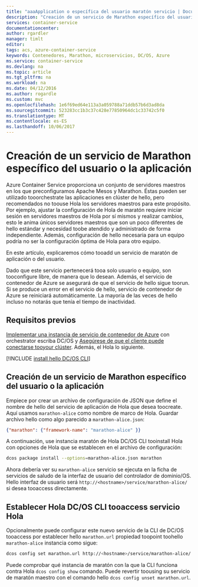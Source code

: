 ```yaml
---
title: "aaaApplication o específica del usuario maratón servicio | Documentos de Microsoft"
description: "Creación de un servicio de Marathon específico del usuario o la aplicación"
services: container-service
documentationcenter: 
author: rgardler
manager: timlt
editor: 
tags: acs, azure-container-service
keywords: Contenedores, Marathon, microservicios, DC/OS, Azure
ms.service: container-service
ms.devlang: na
ms.topic: article
ms.tgt_pltfrm: na
ms.workload: na
ms.date: 04/12/2016
ms.author: rogardle
ms.custom: mvc
ms.openlocfilehash: 1e6f69ed64e113a3a059788a71ddb57b6d3ad8da
ms.sourcegitcommit: 523283cc1b3c37c428e77850964dc1c33742c5f0
ms.translationtype: MT
ms.contentlocale: es-ES
ms.lasthandoff: 10/06/2017
---
```

# <a name="create-an-application-or-user-specific-marathon-service"></a>Creación de un servicio de Marathon específico del usuario o la aplicación
Azure Container Service proporciona un conjunto de servidores maestros en los que preconfiguramos Apache Mesos y Marathon. Éstas pueden ser utilizado tooorchestrate las aplicaciones en clúster de hello, pero recomendados no toouse Hola los servidores maestros para este propósito. Por ejemplo, ajustar la configuración de Hola de maratón requiere iniciar sesión en servidores maestros de Hola por sí mismos y realizar cambios, esto le anima únicos servidores maestros que son un poco diferentes de hello estándar y necesidad toobe atendido y administrado de forma independiente. Además, configuración de hello necesaria para un equipo podría no ser la configuración óptima de Hola para otro equipo.

En este artículo, explicaremos cómo tooadd un servicio de maratón de aplicación o del usuario.

Dado que este servicio pertenecerá tooa solo usuario o equipo, son tooconfigure libre, de manera que lo desean. Además, el servicio de contenedor de Azure se asegurará de que el servicio de hello sigue toorun. Si se produce un error en el servicio de hello, servicio de contenedor de Azure se reiniciará automáticamente. La mayoría de las veces de hello incluso no notarás que tenía el tiempo de inactividad.

## <a name="prerequisites"></a>Requisitos previos
[Implementar una instancia de servicio de contenedor de Azure](container-service-deployment.md) con orchestrator escriba DC/OS y [Asegúrese de que el cliente puede conectarse tooyour clúster](../container-service-connect.md). Además, el Hola lo siguiente.

[!INCLUDE [install hello DC/OS CLI](../../../includes/container-service-install-dcos-cli-include.md)]

## <a name="create-an-application-or-user-specific-marathon-service"></a>Creación de un servicio de Marathon específico del usuario o la aplicación
Empiece por crear un archivo de configuración de JSON que define el nombre de hello del servicio de aplicación de Hola que desea toocreate. Aquí usamos `marathon-alice` como nombre de marco de Hola. Guardar archivo hello como algo parecido a `marathon-alice.json`:

```json
{"marathon": {"framework-name": "marathon-alice" }}
```

A continuación, use instancia maratón de Hola DC/OS CLI tooinstall Hola con opciones de Hola que se establecen en el archivo de configuración:

```bash
dcos package install --options=marathon-alice.json marathon
```

Ahora debería ver su `marathon-alice` servicio se ejecuta en la ficha de servicios de saludo de la interfaz de usuario del controlador de dominio/OS. Hello interfaz de usuario será `http://<hostname>/service/marathon-alice/` si desea tooaccess directamente.

## <a name="set-hello-dcos-cli-tooaccess-hello-service"></a>Establecer Hola DC/OS CLI tooaccess servicio Hola
Opcionalmente puede configurar este nuevo servicio de la CLI de DC/OS tooaccess por establecer hello `marathon.url` propiedad toopoint toohello `marathon-alice` instancia como sigue:

```bash
dcos config set marathon.url http://<hostname>/service/marathon-alice/
```

Puede comprobar qué instancia de maratón con la que la CLI funciona contra Hola `dcos config show` comando. Puede revertir toousing su servicio de maratón maestro con el comando hello `dcos config unset marathon.url`.

